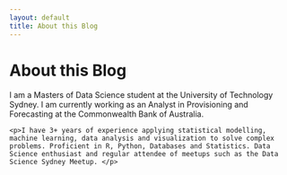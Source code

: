 ```yaml
---
layout: default
title: About this Blog
---
```


<div class="post">
	<h1 class="pageTitle">About this Blog</h1>
	<p class="intro">I am a Masters of Data Science student at the University of Technology Sydney. I am currently working as an Analyst in Provisioning and Forecasting at the Commonwealth Bank of Australia.</p>
	
	<p>I have 3+ years of experience applying statistical modelling, machine learning, data analysis and visualization to solve complex problems. Proficient in R, Python, Databases and Statistics. Data Science enthusiast and regular attendee of meetups such as the Data Science Sydney Meetup. </p>


</div>

